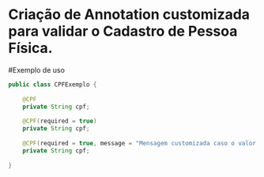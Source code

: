 Criação de Annotation customizada para validar o Cadastro de Pessoa Física.
===========================================================================

#Exemplo de uso
```java
public class CPFExemplo {
    
    @CPF
    private String cpf;
    
    @CPF(required = true)
    private String cpf;
    
    @CPF(required = true, message = "Mensagem customizada caso o valor não seja valido")
    private String cpf;
    
}
